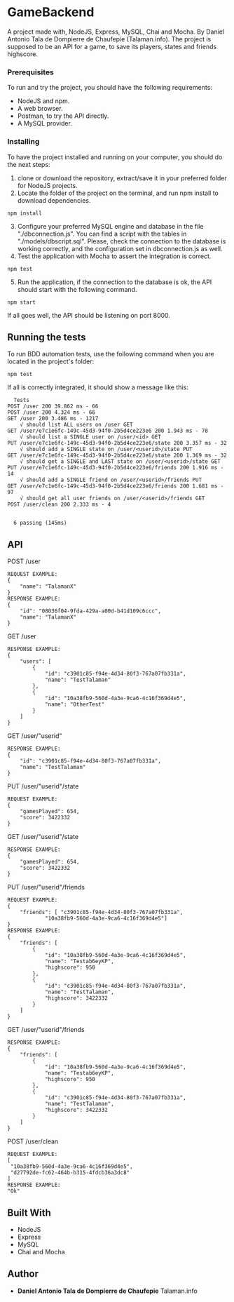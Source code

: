 # GameBackend

A project made with, NodeJS, Express, MySQL, Chai and Mocha. By Daniel Antonio Tala de Dompierre de Chaufepie (Talaman.info).
The project is supposed to be an API for a game, to save its players, states and friends highscore. 

### Prerequisites

To run and try the project, you should have the following requirements:
* NodeJS and npm.
* A web browser.
* Postman, to try the API directly.
* A MySQL provider.

### Installing

To have the project installed and running on your computer, you should do the next steps: 
1. clone or download the repository, extract/save it in your preferred folder for NodeJS projects.   
2. Locate the folder of the project on the terminal, and run npm install to download dependencies.
```
npm install
```
3. Configure your preferred MySQL engine and database in the file "./dbconnection.js". You can find a script with the tables in "./models/dbscript.sql". Please, check the connection to the database is working correctly, and the configuration set in dbconnection.js as well.
4. Test the application with Mocha to assert the integration is correct.
```
npm test
```
5. Run the application, if the connection to the database is ok, the API should start with the following command.
```
npm start
```

If all goes well, the API should be listening on port 8000.


## Running the tests

To run BDD automation tests, use the following command when you are located in the project's folder:
```
npm test
```

If all is correctly integrated, it should show a message like this:
```
  Tests
POST /user 200 39.862 ms - 66
POST /user 200 4.324 ms - 66
GET /user 200 3.486 ms - 1217
    √ should list ALL users on /user GET
GET /user/e7c1e6fc-149c-45d3-94f0-2b5d4ce223e6 200 1.943 ms - 78
    √ should list a SINGLE user on /user/<id> GET
PUT /user/e7c1e6fc-149c-45d3-94f0-2b5d4ce223e6/state 200 3.357 ms - 32
    √ should add a SINGLE state on /user/<userid>/state PUT
GET /user/e7c1e6fc-149c-45d3-94f0-2b5d4ce223e6/state 200 1.369 ms - 32
    √ should get a SINGLE and LAST state on /user/<userid>/state GET
PUT /user/e7c1e6fc-149c-45d3-94f0-2b5d4ce223e6/friends 200 1.916 ms - 14
    √ should add a SINGLE friend on /user/<userid>/friends PUT
GET /user/e7c1e6fc-149c-45d3-94f0-2b5d4ce223e6/friends 200 1.681 ms - 97
    √ should get all user friends on /user/<userid>/friends GET
POST /user/clean 200 2.333 ms - 4


  6 passing (145ms)
```



## API

POST /user
```
REQUEST EXAMPLE:
{
    "name": "TalamanX"
}
RESPONSE EXAMPLE:
{
    "id": "08036f04-9fda-429a-a00d-b41d109c6ccc",
    "name": "TalamanX"
}
```

GET /user
```
RESPONSE EXAMPLE:
{
    "users": [
        {
            "id": "c3901c85-f94e-4d34-80f3-767a07fb331a",
            "name": "TestTalaman"
        },
        {
            "id": "10a38fb9-560d-4a3e-9ca6-4c16f369d4e5",
            "name": "OtherTest"
        }
    ]
}
```

GET /user/"userid"
```
RESPONSE EXAMPLE:
{
    "id": "c3901c85-f94e-4d34-80f3-767a07fb331a",
    "name": "TestTalaman"
}
```

PUT /user/"userid"/state
```
REQUEST EXAMPLE:
{
	"gamesPlayed": 654,
    "score": 3422332
}
```

GET /user/"userid"/state
```
RESPONSE EXAMPLE:
{
    "gamesPlayed": 654,
    "score": 3422332
}
```

PUT /user/"userid"/friends
```
REQUEST EXAMPLE:
{
    "friends": [ "c3901c85-f94e-4d34-80f3-767a07fb331a",
			"10a38fb9-560d-4a3e-9ca6-4c16f369d4e5"]
}
RESPONSE EXAMPLE:
{
    "friends": [
        {
            "id": "10a38fb9-560d-4a3e-9ca6-4c16f369d4e5",
            "name": "Testab6eyKP",
            "highscore": 950
        },
        {
            "id": "c3901c85-f94e-4d34-80f3-767a07fb331a",
            "name": "TestTalaman",
            "highscore": 3422332
        }
    ]
}
```

GET /user/"userid"/friends
```
RESPONSE EXAMPLE:
{
    "friends": [
        {
            "id": "10a38fb9-560d-4a3e-9ca6-4c16f369d4e5",
            "name": "Testab6eyKP",
            "highscore": 950
        },
        {
            "id": "c3901c85-f94e-4d34-80f3-767a07fb331a",
            "name": "TestTalaman",
            "highscore": 3422332
        }
    ]
}
```

POST /user/clean
```
REQUEST EXAMPLE:
[
 "10a38fb9-560d-4a3e-9ca6-4c16f369d4e5",
 "d27792de-fc62-464b-b315-4fdcb36a3dc8"
]
RESPONSE EXAMPLE:
"Ok"
```

## Built With
* NodeJS
* Express
* MySQL
* Chai and Mocha

## Author

* **Daniel Antonio Tala de Dompierre de Chaufepie** 
Talaman.info

